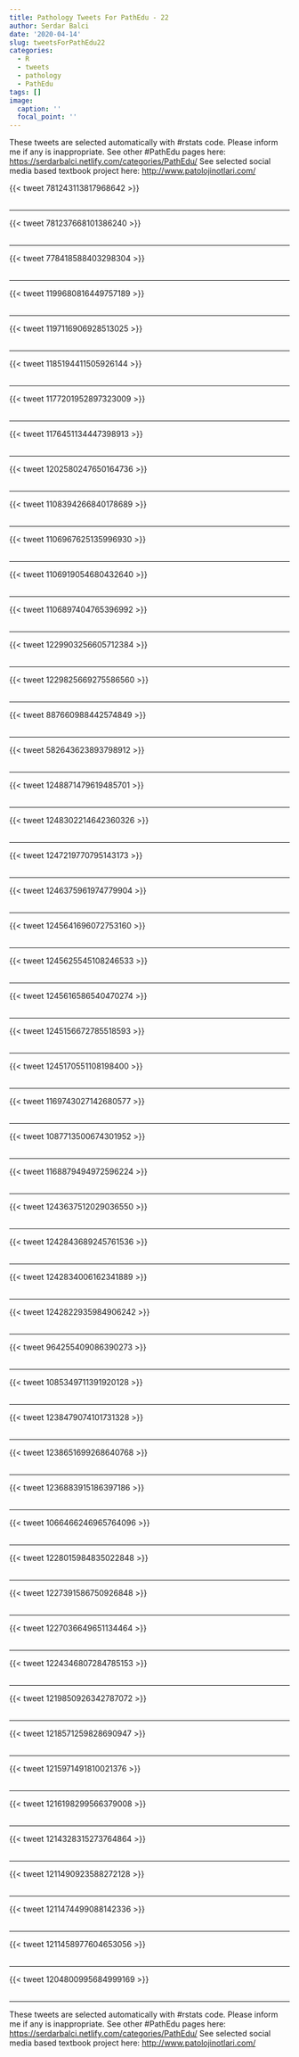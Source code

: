 ```yaml
---
title: Pathology Tweets For PathEdu - 22
author: Serdar Balci
date: '2020-04-14'
slug: tweetsForPathEdu22
categories:
  - R
  - tweets
  - pathology
  - PathEdu
tags: []
image:
  caption: ''
  focal_point: ''
---
```



These tweets are selected automatically with #rstats code. Please inform me if any is inappropriate.
See other #PathEdu pages here: https://serdarbalci.netlify.com/categories/PathEdu/ 
See selected social media based textbook project here: http://www.patolojinotlari.com/

{{< tweet 781243113817968642 >}}
<br>
<br>
<hr>
{{< tweet 781237668101386240 >}}
<br>
<br>
<hr>
{{< tweet 778418588403298304 >}}
<br>
<br>
<hr>
{{< tweet 1199680816449757189 >}}
<br>
<br>
<hr>
{{< tweet 1197116906928513025 >}}
<br>
<br>
<hr>
{{< tweet 1185194411505926144 >}}
<br>
<br>
<hr>
{{< tweet 1177201952897323009 >}}
<br>
<br>
<hr>
{{< tweet 1176451134447398913 >}}
<br>
<br>
<hr>
{{< tweet 1202580247650164736 >}}
<br>
<br>
<hr>
{{< tweet 1108394266840178689 >}}
<br>
<br>
<hr>
{{< tweet 1106967625135996930 >}}
<br>
<br>
<hr>
{{< tweet 1106919054680432640 >}}
<br>
<br>
<hr>
{{< tweet 1106897404765396992 >}}
<br>
<br>
<hr>
{{< tweet 1229903256605712384 >}}
<br>
<br>
<hr>
{{< tweet 1229825669275586560 >}}
<br>
<br>
<hr>
{{< tweet 887660988442574849 >}}
<br>
<br>
<hr>
{{< tweet 582643623893798912 >}}
<br>
<br>
<hr>
{{< tweet 1248871479619485701 >}}
<br>
<br>
<hr>
{{< tweet 1248302214642360326 >}}
<br>
<br>
<hr>
{{< tweet 1247219770795143173 >}}
<br>
<br>
<hr>
{{< tweet 1246375961974779904 >}}
<br>
<br>
<hr>
{{< tweet 1245641696072753160 >}}
<br>
<br>
<hr>
{{< tweet 1245625545108246533 >}}
<br>
<br>
<hr>
{{< tweet 1245616586540470274 >}}
<br>
<br>
<hr>
{{< tweet 1245156672785518593 >}}
<br>
<br>
<hr>
{{< tweet 1245170551108198400 >}}
<br>
<br>
<hr>
{{< tweet 1169743027142680577 >}}
<br>
<br>
<hr>
{{< tweet 1087713500674301952 >}}
<br>
<br>
<hr>
{{< tweet 1168879494972596224 >}}
<br>
<br>
<hr>
{{< tweet 1243637512029036550 >}}
<br>
<br>
<hr>
{{< tweet 1242843689245761536 >}}
<br>
<br>
<hr>
{{< tweet 1242834006162341889 >}}
<br>
<br>
<hr>
{{< tweet 1242822935984906242 >}}
<br>
<br>
<hr>
{{< tweet 964255409086390273 >}}
<br>
<br>
<hr>
{{< tweet 1085349711391920128 >}}
<br>
<br>
<hr>
{{< tweet 1238479074101731328 >}}
<br>
<br>
<hr>
{{< tweet 1238651699268640768 >}}
<br>
<br>
<hr>
{{< tweet 1236883915186397186 >}}
<br>
<br>
<hr>
{{< tweet 1066466246965764096 >}}
<br>
<br>
<hr>
{{< tweet 1228015984835022848 >}}
<br>
<br>
<hr>
{{< tweet 1227391586750926848 >}}
<br>
<br>
<hr>
{{< tweet 1227036649651134464 >}}
<br>
<br>
<hr>
{{< tweet 1224346807284785153 >}}
<br>
<br>
<hr>
{{< tweet 1219850926342787072 >}}
<br>
<br>
<hr>
{{< tweet 1218571259828690947 >}}
<br>
<br>
<hr>
{{< tweet 1215971491810021376 >}}
<br>
<br>
<hr>
{{< tweet 1216198299566379008 >}}
<br>
<br>
<hr>
{{< tweet 1214328315273764864 >}}
<br>
<br>
<hr>
{{< tweet 1211490923588272128 >}}
<br>
<br>
<hr>
{{< tweet 1211474499088142336 >}}
<br>
<br>
<hr>
{{< tweet 1211458977604653056 >}}
<br>
<br>
<hr>
{{< tweet 1204800995684999169 >}}
<br>
<br>
<hr>


These tweets are selected automatically with #rstats code. Please inform me if any is inappropriate.
See other #PathEdu pages here: https://serdarbalci.netlify.com/categories/PathEdu/ 
See selected social media based textbook project here: http://www.patolojinotlari.com/
